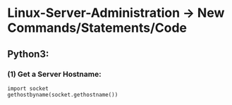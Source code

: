 # Linux-Server-Administration -> New Commands/Statements/Code

## Python3:
### (1) Get a Server Hostname: 
```
import socket
gethostbyname(socket.gethostname())
```
